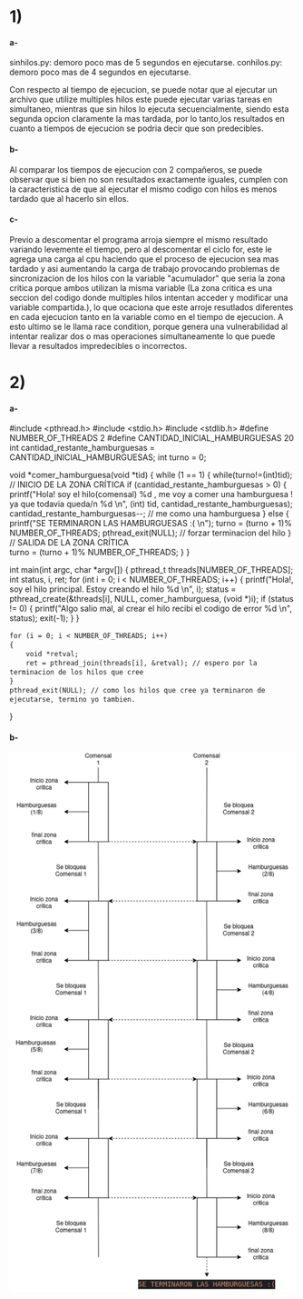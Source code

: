 # 1)

#### a- 
sinhilos.py: demoro poco mas de 5 segundos en ejecutarse.
conhilos.py: demoro poco mas de 4 segundos en ejecutarse.

Con respecto al tiempo de ejecucion, se puede notar que al ejecutar un archivo que utilize multiples hilos este puede ejecutar varias tareas en 
simultaneo, mientras que sin hilos lo ejecuta secuencialmente, siendo esta segunda opcion claramente la mas tardada, por lo tanto,los resultados en 
cuanto a tiempos de ejecucion se podria decir que son predecibles.

#### b-
Al comparar los tiempos de ejecucion con 2 compañeros, se puede observar que si bien no son resultados exactamente iguales, cumplen con la caracteristica 
de que al ejecutar el mismo codigo con hilos es menos tardado que al hacerlo sin ellos.

#### c-
Previo a descomentar el programa arroja siempre el mismo resultado variando levemente el tiempo, pero al descomentar el ciclo for, este le agrega una carga al cpu haciendo que el proceso de ejecucion sea mas tardado y asi aumentando la carga de trabajo provocando problemas de sincronizacion de los hilos con la variable "acumulador" que seria la zona critica porque ambos utilizan la misma variable (La zona critica es una seccion del codigo donde multiples hilos intentan acceder y modificar una variable compartida.), lo que ocaciona que este arroje resutlados diferentes en cada ejecucion tanto en la variable como en el tiempo de ejecucion. A esto ultimo se le llama race condition, porque genera una vulnerabilidad al intentar realizar dos o mas operaciones simultaneamente lo que puede llevar a resultados impredecibles o incorrectos.

# 2)

#### a-
#include <pthread.h>
#include <stdio.h>
#include <stdlib.h>
#define NUMBER_OF_THREADS 2
#define CANTIDAD_INICIAL_HAMBURGUESAS 20
int cantidad_restante_hamburguesas = CANTIDAD_INICIAL_HAMBURGUESAS;
int turno = 0;

void *comer_hamburguesa(void *tid)
{
	while (1 == 1)
	{ 
		while(turno!=(int)tid);
    // INICIO DE LA ZONA CRÍTICA
		if (cantidad_restante_hamburguesas > 0)
		{
			printf("Hola! soy el hilo(comensal) %d , me voy a comer una hamburguesa ! ya que todavia queda/n %d \n", (int) tid, cantidad_restante_hamburguesas);
			cantidad_restante_hamburguesas--; // me como una hamburguesa
		}
		else
		{
			printf("SE TERMINARON LAS HAMBURGUESAS :( \n");
			turno = (turno + 1)% NUMBER_OF_THREADS;
			pthread_exit(NULL); // forzar terminacion del hilo
		}
    // SALIDA DE LA ZONA CRÍTICA   
		turno = (turno + 1)% NUMBER_OF_THREADS;
	}
}

int main(int argc, char *argv[])
{
	pthread_t threads[NUMBER_OF_THREADS];
	int status, i, ret;
	for (int i = 0; i < NUMBER_OF_THREADS; i++)
	{
		printf("Hola!, soy el hilo principal. Estoy creando el hilo %d \n", i);
		status = pthread_create(&threads[i], NULL, comer_hamburguesa, (void *)i);
		if (status != 0)
		{
			printf("Algo salio mal, al crear el hilo recibi el codigo de error %d \n", status);
			exit(-1);
		}
	}

	for (i = 0; i < NUMBER_OF_THREADS; i++)
	{
		void *retval;
		ret = pthread_join(threads[i], &retval); // espero por la terminacion de los hilos que cree
	}
	pthread_exit(NULL); // como los hilos que cree ya terminaron de ejecutarse, termino yo tambien.
}

#### b-
<img src="./2comensalesy8hamburguesas.png"/>